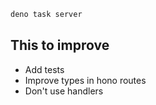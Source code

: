 ```bash
deno task server
```

## This to improve
- Add tests
- Improve types in hono routes
- Don't use handlers